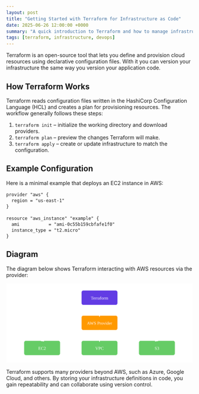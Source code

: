```yaml
---
layout: post
title: "Getting Started with Terraform for Infrastructure as Code"
date: 2025-06-26 12:00:00 +0000
summary: "A quick introduction to Terraform and how to manage infrastructure using .tf files."
tags: [terraform, infrastructure, devops]
---
```


Terraform is an open-source tool that lets you define and provision cloud resources using declarative configuration files. With it you can version your infrastructure the same way you version your application code.

## How Terraform Works

Terraform reads configuration files written in the HashiCorp Configuration Language (HCL) and creates a plan for provisioning resources. The workflow generally follows these steps:

1. `terraform init` – initialize the working directory and download providers.
2. `terraform plan` – preview the changes Terraform will make.
3. `terraform apply` – create or update infrastructure to match the configuration.

## Example Configuration

Here is a minimal example that deploys an EC2 instance in AWS:

```hcl
provider "aws" {
  region = "us-east-1"
}

resource "aws_instance" "example" {
  ami           = "ami-0c55b159cbfafe1f0"
  instance_type = "t2.micro"
}
```

## Diagram

The diagram below shows Terraform interacting with AWS resources via the provider:

![Terraform architecture](./images/terraform-architecture.svg)

Terraform supports many providers beyond AWS, such as Azure, Google Cloud, and others. By storing your infrastructure definitions in code, you gain repeatability and can collaborate using version control.

